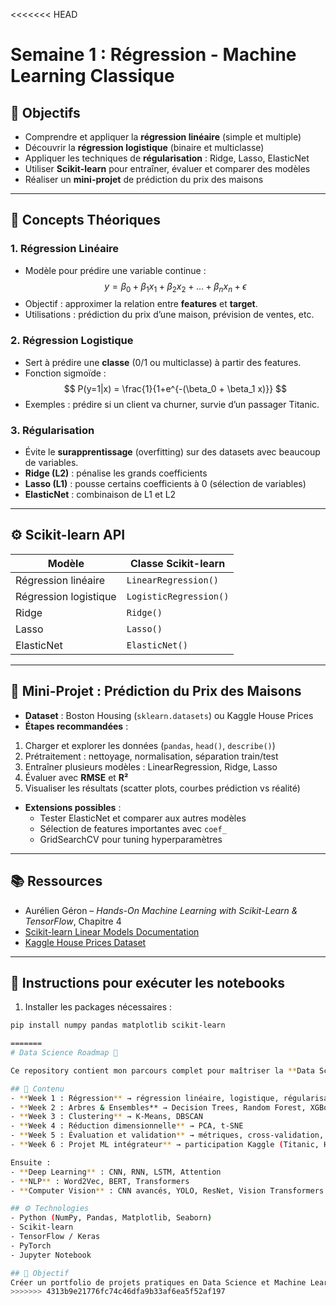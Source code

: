 <<<<<<< HEAD
# Semaine 1 : Régression - Machine Learning Classique

## 🎯 Objectifs
- Comprendre et appliquer la **régression linéaire** (simple et multiple)
- Découvrir la **régression logistique** (binaire et multiclasse)
- Appliquer les techniques de **régularisation** : Ridge, Lasso, ElasticNet
- Utiliser **Scikit-learn** pour entraîner, évaluer et comparer des modèles
- Réaliser un **mini-projet** de prédiction du prix des maisons

---

## 📖 Concepts Théoriques

### 1. Régression Linéaire
- Modèle pour prédire une variable continue :  
$$
y = \beta_0 + \beta_1 x_1 + \beta_2 x_2 + \dots + \beta_n x_n + \epsilon
$$
- Objectif : approximer la relation entre **features** et **target**.
- Utilisations : prédiction du prix d’une maison, prévision de ventes, etc.

### 2. Régression Logistique
- Sert à prédire une **classe** (0/1 ou multiclasse) à partir des features.  
- Fonction sigmoïde :  
$$
P(y=1|x) = \frac{1}{1+e^{-(\beta_0 + \beta_1 x)}}
$$  
- Exemples : prédire si un client va churner, survie d’un passager Titanic.

### 3. Régularisation
- Évite le **surapprentissage** (overfitting) sur des datasets avec beaucoup de variables.  
- **Ridge (L2)** : pénalise les grands coefficients  
- **Lasso (L1)** : pousse certains coefficients à 0 (sélection de variables)  
- **ElasticNet** : combinaison de L1 et L2

---

## ⚙️ Scikit-learn API
| Modèle | Classe Scikit-learn |
|--------|------------------|
| Régression linéaire | `LinearRegression()` |
| Régression logistique | `LogisticRegression()` |
| Ridge | `Ridge()` |
| Lasso | `Lasso()` |
| ElasticNet | `ElasticNet()` |

---

## 📝 Mini-Projet : Prédiction du Prix des Maisons
- **Dataset** : Boston Housing (`sklearn.datasets`) ou Kaggle House Prices
- **Étapes recommandées** :
1. Charger et explorer les données (`pandas`, `head()`, `describe()`)  
2. Prétraitement : nettoyage, normalisation, séparation train/test  
3. Entraîner plusieurs modèles : LinearRegression, Ridge, Lasso  
4. Évaluer avec **RMSE** et **R²**  
5. Visualiser les résultats (scatter plots, courbes prédiction vs réalité)  

- **Extensions possibles** :
  - Tester ElasticNet et comparer aux autres modèles  
  - Sélection de features importantes avec `coef_`  
  - GridSearchCV pour tuning hyperparamètres

---

## 📚 Ressources
- Aurélien Géron – *Hands-On Machine Learning with Scikit-Learn & TensorFlow*, Chapitre 4  
- [Scikit-learn Linear Models Documentation](https://scikit-learn.org/stable/modules/linear_model.html)  
- [Kaggle House Prices Dataset](https://www.kaggle.com/c/house-prices-advanced-regression-techniques)  

---

## 🚀 Instructions pour exécuter les notebooks
1. Installer les packages nécessaires :  
```bash
pip install numpy pandas matplotlib scikit-learn

=======
# Data Science Roadmap 🚀

Ce repository contient mon parcours complet pour maîtriser la **Data Science, Machine Learning et Deep Learning** à travers des projets pratiques avec **Scikit-learn, TensorFlow et PyTorch**.

## 📂 Contenu
- **Week 1 : Régression** → régression linéaire, logistique, régularisation (Ridge, Lasso, ElasticNet)
- **Week 2 : Arbres & Ensembles** → Decision Trees, Random Forest, XGBoost, LightGBM
- **Week 3 : Clustering** → K-Means, DBSCAN
- **Week 4 : Réduction dimensionnelle** → PCA, t-SNE
- **Week 5 : Évaluation et validation** → métriques, cross-validation, GridSearch
- **Week 6 : Projet ML intégrateur** → participation Kaggle (Titanic, House Prices)

Ensuite :
- **Deep Learning** : CNN, RNN, LSTM, Attention
- **NLP** : Word2Vec, BERT, Transformers
- **Computer Vision** : CNN avancés, YOLO, ResNet, Vision Transformers

## ⚙️ Technologies
- Python (NumPy, Pandas, Matplotlib, Seaborn)
- Scikit-learn
- TensorFlow / Keras
- PyTorch
- Jupyter Notebook

## 🎯 Objectif
Créer un portfolio de projets pratiques en Data Science et Machine Learning.
>>>>>>> 4313b9e21776fc74c46dfa9b33af6ea5f52af197
